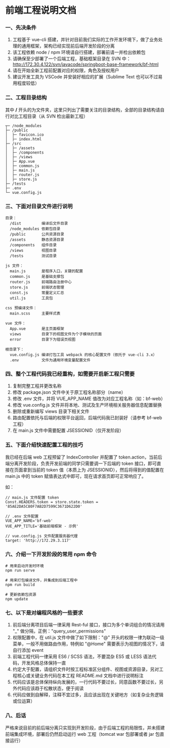 # 前端工程说明文档

### 一、先决条件

1. 工程基于 vue-cli 搭建，并针对目前我们实际的工作开发环境下，做了业务处理的通用框架，架构已经实现前后端开发阶段的分离
2. 该工程依赖 node / npm 环境请自行搭建，部署前请一并检出依赖包
3. 请确保至少部署了一个后端工程，基础框架目录在 SVN 中：http://172.30.4.122/svn/javacode/springboot-base-framework/bf-html
4. 请在开始全新工程前配置对应的权限，角色及授权用户
5. 建议开发工具为 VSCode 并安装好相应的扩展（Sublime Text 也可以不过易用程度较低）

### 二、工程目录结构

其中 **/** 开头的为文件夹，这里只列出了需要关注的目录结构，全部的目录结构请自行对比工程目录（从 SVN 检出最新工程）

```
┬─ /node_modules
├─ /public
│  ├─ favicon.ico
│  ├─ index.html
├─ /src
│  ├─ /assets
│  ├─ /components
│  ├─ /views
│  ├─ App.vue
│  ├─ common.js
│  ├─ main.js
│  ├─ router.js
│  ├─ store.js
├─ /tests
├─ .env
└─ vue.config.js
```

### 三、下面对目录文件进行说明

```
目录：
  /dist         编译后文件目录
  /node_modules 依赖包目录
  /public       公共资源目录
  /assets       静态资源目录
  /components   组件目录
  /views        视图目录
  /tests        测试目录

js 文件：
  main.js       是程序入口，关键的配置
  common.js     是基础支撑包
  router.js     前端路由注册中心
  store.js      前端状态管理
  const.js      常量定义汇总
  util.js       工具包

css 预编译文件：
  main.scss     主要样式表

vue 文件：
  App.vue       是主页面框架
  views         目录下的视图文件为个子模块的页面
  error         目录下为错误页视图

根目录下：
  vue.config.js 编译打包工具 webpack 的核心配置文件（依托于 vue-cli 3.x）
  .env          文件为通用环境变量配置文件
```

### 四、整个工程代码我已经重构，如需要开启新工程只需要

1. 复制完整工程并更改名称
2. 修改 package.json 文件中关于原工程名称部分（name）
3. 修改 .env 文件，并将 VUE_APP_NAME 值改为对应工程名称（如：bf-web）
4. 修改 vue.config.js 文件并将本地、测试及生产环境相关服务器信息配置替换
5. 删除或重新编写 views 目录下相关文件
6. 路由配置依托与后端的权限平台返回，后端代码我已封装好（请参考 bf-web 工程）
7. 在 main.js 文件中需要配置 JSESSIONID（仅开发阶段）

### 五、下面介绍快速配置工程的技巧

我已经在后端 web 工程预留了 IndexController 并配置了 token.action，当前后端分离开发阶段，负责开发前端的同学只需要调一下后端的 token 接口，即可直接在页面拿到当前的 token 值（本质上为 JSESSIONID），然后将得到的值配置在 main.js 中的 token 赋值表达式中即可，现在请求首页即可正常响应了。

如：

```
// main.js 文件配置 token
Const.HEADERS.token = store.state.token = '85AE2DA5C80F7AB2D7599C3671D622D0'

// .env 文件配置
VUE_APP_NAME='bf-web'
VUE_APP_TITLE='基础前端框架 - 示例'

// vue.config.js 文件配置服务器代理
target: 'http://172.29.3.117'
```

### 六、介绍一下开发阶段的常用 npm 命令

```
# 用来启动开发时环境
npm run serve

# 用来打包编译文件，并集成到后端工程中
npm run build

# 更新依赖包资源
npm update
```

### 七、以下是对编程风格的一些要求

1. 前后端分离项目后端一律采用 Rest-ful 接口，接口为多个单词组合的情况请用 "\_" 做分隔，正例："query_user_permissions"
2. 权限配置中，在 util.js 文件中做了如下限制："@" 开头的权限一律为联动一级菜单，一般不用做路由作用，特例如 "@Home" 需要表示为视图的情况下，请自行添加 event
3. 前端工程代码一律采用 ES6 / SCSS 语法，不要混杂 ES5 或 LESS 语法代码，开发风格总体保持一直
4. 约定大于配置，请组织文件时按工程标准区分组件、视图或资源目录，另对工程核心或关键业务代码在本工程 README.md 文档中进行说明标注
5. 代码应该是总体保持纵向发展的，一行代码不要过长，同意函数不要过长，另外代码应该趋于松散状态，便于阅读
6. 代码应做到自解释，注释不宜过多，且应该出现在关键地方（如复杂业务逻辑或位运算）

### 八、后话

严格来说目前的前后端分离只实现到开发阶段，由于后端工程的局限性，并未搭建前端集成环境，部署后仍然启动运行 web 工程（tomcat war 包部署或者 jar 包直接运行）
